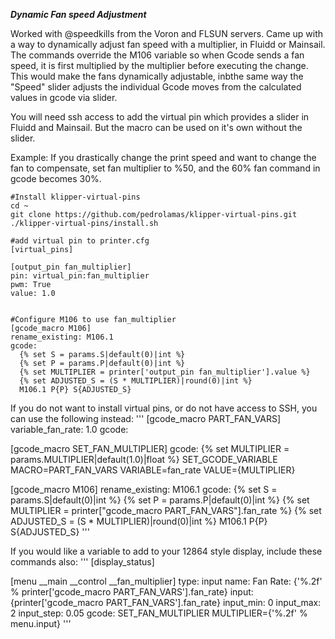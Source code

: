 ***Dynamic Fan speed Adjustment***

Worked with @speedkills from the Voron and FLSUN servers. Came up with a way to dynamically adjust fan speed with a multiplier, in Fluidd or Mainsail. The commands override the M106 variable so when Gcode sends a fan speed, it is first multiplied by the multiplier before executing the change. This would make the fans dynamically adjustable, inbthe same way the "Speed" slider adjusts the individual Gcode moves from the calculated values in gcode via slider. 

You will need ssh access to add the virtual pin which provides a slider in Fluidd and Mainsail. But the macro can be used on it's own without the slider. 

Example: If you drastically change the print speed and want to change the fan to compensate, set fan multiplier to %50, and the 60% fan command in gcode becomes 30%.  

```
#Install klipper-virtual-pins
cd ~
git clone https://github.com/pedrolamas/klipper-virtual-pins.git
./klipper-virtual-pins/install.sh

#add virtual pin to printer.cfg
[virtual_pins]

[output_pin fan_multiplier]
pin: virtual_pin:fan_multiplier
pwm: True
value: 1.0


#Configure M106 to use fan_multiplier
[gcode_macro M106]
rename_existing: M106.1
gcode:
  {% set S = params.S|default(0)|int %}
  {% set P = params.P|default(0)|int %}
  {% set MULTIPLIER = printer['output_pin fan_multiplier'].value %}
  {% set ADJUSTED_S = (S * MULTIPLIER)|round(0)|int %}
  M106.1 P{P} S{ADJUSTED_S}

```

If you do not want to install virtual pins, or do not have access to SSH, you can use the following instead:
'''
[gcode_macro PART_FAN_VARS]
variable_fan_rate: 1.0
gcode:


[gcode_macro SET_FAN_MULTIPLIER]
gcode:
    {% set MULTIPLIER = params.MULTIPLIER|default(1.0)|float %}
    SET_GCODE_VARIABLE MACRO=PART_FAN_VARS VARIABLE=fan_rate VALUE={MULTIPLIER}


[gcode_macro M106]
rename_existing: M106.1
gcode:
    {% set S = params.S|default(0)|int %}
    {% set P = params.P|default(0)|int %}
    {% set MULTIPLIER = printer["gcode_macro PART_FAN_VARS"].fan_rate %}
    {% set ADJUSTED_S = (S * MULTIPLIER)|round(0)|int %}
    M106.1 P{P} S{ADJUSTED_S}
'''

If you would like a variable to add to your 12864 style display, include these commands also:
'''
[display_status]

[menu __main __control __fan_multiplier]
type: input
name: Fan Rate: {'%.2f' % printer['gcode_macro PART_FAN_VARS'].fan_rate}
input: {printer['gcode_macro PART_FAN_VARS'].fan_rate}
input_min: 0
input_max: 2
input_step: 0.05
gcode:
    SET_FAN_MULTIPLIER MULTIPLIER={'%.2f' % menu.input}
'''
